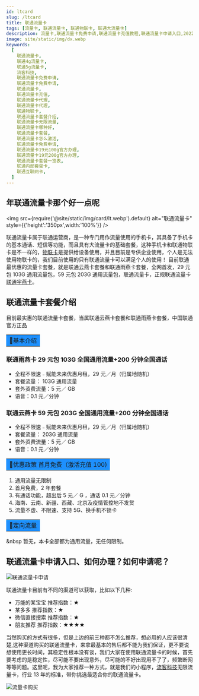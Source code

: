 ```yaml
---
id: ltcard
slug: /ltcard
title: 联通流量卡
tags: [流量卡, 联通流量卡, 联通物联卡, 联通大流量卡]
description: 流量卡,联通流量卡免费申请,联通流量卡充值教程,联通流量卡申请入口,2022年联通流量卡免费申请
image: site/static/img/dx.webp
keywords:
  [
    联通流量卡,
    联通4g流量卡,
    联通5g流量卡,
    流客科技,
    联通流量卡免费申请,
    联通流量卡免费申请,
    联通流量卡,
    联通流量卡充值,
    联通流量卡代理,
    联通流量卡代理,
    联通物联卡,
    联通流量卡套餐介绍,
    联通流量卡无限流量,
    联通流量卡哪种好,
    联通流量卡套餐,
    联通流量卡怎么激活,
    联通流量卡免费申请,
    联通流量卡19元100g官方办理,
    联通流量卡19元200g官方办理,
    联通流量卡套餐一览表,
    联通内部套餐卡,
    联通互联网卡,
  ]
---
```


## 年联通流量卡那个好一点呢

<img
src={require('@site/static/img/card/lt.webp').default}
alt="联通流量卡"
style={{'height':'350px',width:'100%'}}
/>

联通流量卡属于联通运营商，是一种专门用作流量使用的手机卡，其具备了手机卡的基本通话、短信等功能，而且具有大流量卡的基础套餐，这种手机卡和联通物联卡是不一样的，[物联卡](https://baike.baidu.com/item/%E7%89%A9%E8%81%94%E5%8D%A1)是提供给设备使用，并且目前是专供企业使用，个人是无法使用物联卡的，我们目前使用的只有联通流量卡可以满足个人的使用！
目前联通最优惠的流量卡套餐，就是联通云燕卡套餐和联通雨燕卡套餐，全网首发，29 元包 103G 通用流量包，59 元包 203G 通用流量包，联通流量卡，正规联通流量卡[联通宇燕卡](/hot/lt)。

## 联通流量卡套餐介绍

目前最实惠的联通流量卡套餐，当属联通云燕卡套餐和联通雨燕卡套餐，中国联通官方正品

<table>
  <tr>
    <td bgcolor="#1E90FF">&#128226;基本介绍</td>
  </tr>
</table>

### 联通雨燕卡 29 元包 103G 全国通用流量+200 分钟全国通话

- 全程不限速﹣赋能未来优惠月租，29 元／月（归属地随机）
- 套餐流量： 103G 通用流量
- 套外资费流量：5 元／ GB
- 语音：0.1 元／分钟

### 联通云燕卡 59 元包 203G 全国通用流量+200 分钟全国通话

- 全程不限速﹣赋能未来优惠月租，29 元／月（归属地随机）
- 套餐流量： 203G 通用流量
- 套外资费流量：5 元／ GB
- 语音：0.1 元／分钟

<table>
  <tr>
    <td bgcolor="#1E90FF">&#128226;优惠政策 首月免费（激活充值 100)</td>
  </tr>
</table>

1. 通用流量无限制
2. 首月免费，2 年套餐
3. 有通话功能，超出后 5 元／ G ，通话 0.1 元／分钟
4. 海南、云南、新疆、西藏、北京及疫情管控地不发货
5. 流量不虚、不限速、支持 5G、换手机不锁卡

<table>
  <tr>
    <td bgcolor="#1E90FF">&#128226;定向流量</td>
  </tr>
</table>

&nbsp 暂无，本卡全部都为通用流量，无任何限制。

## 联通流量卡申请入口、如何办理？如何申请呢？

![联通流量卡申请](https://s3.bmp.ovh/imgs/2022/05/07/cec90b1a04500bcf.png)

联通流量卡目前有不同的渠道可以获取，比如以下几种:

- 万能的某宝宝 推荐指数：★
- 某多多 推荐指数：★
- 微信直接搜索 推荐指数：★
- 朋友推荐 推荐指数：★★★★

当然购买的方式有很多，但是上边的前三种都不怎么推荐，想必用的人应该很清楚,这种渠道购买的联通流量卡，来拿最基本的售后都不能为我们保证，更不要说想使用更长时间，其稳定性根本没有谈，我们大家在使用联通流量卡的时候，首先要考虑的是稳定性，尽可能不要出现意外，尽可能的不好出现用不了了，频繁断网等等问题。这里呢，我为大家推荐一种方式，就是我们的小程序，[流客科技](https://www.liuketh.cn)无限流量卡，行业 13 年的标准，带你挑选最适合你的联通流量卡。

![流量卡购买](@site/static/img/card/shop.webp)
